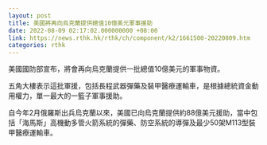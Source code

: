 ```yaml
---
layout: post
title: 美國將再向烏克蘭提供總值10億美元軍事援助
date: 2022-08-09 02:17:02.000000000 +08:00
link: https://news.rthk.hk/rthk/ch/component/k2/1661500-20220809.htm
categories: rthk
---
```


美國國防部宣布，將會再向烏克蘭提供一批總值10億美元的軍事物資。

五角大樓表示這批軍援，包括長程武器彈藥及裝甲醫療運輸車，是根據總統資金動用權力，單一最大的一籃子軍事援助。

自今年2月俄羅斯出兵烏克蘭以來，美國已向烏克蘭提供約88億美元援助，當中包括「海馬斯」高機動多管火箭系統的彈藥、防空系統的導彈及最少50架M113型裝甲醫療運輸車。

